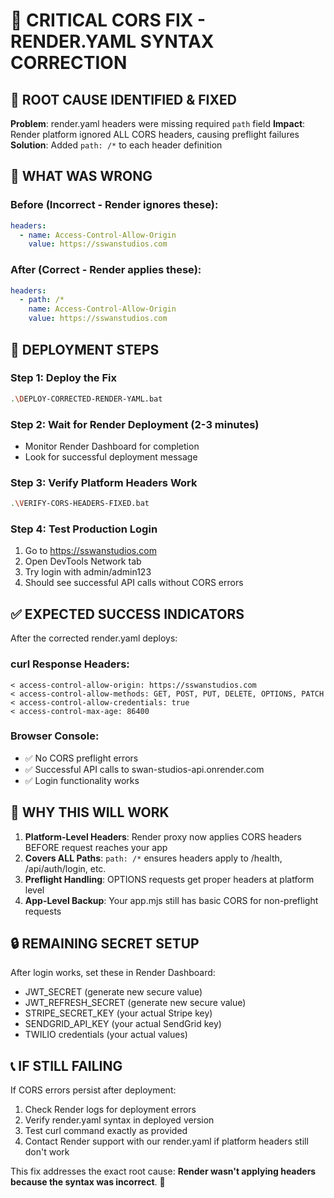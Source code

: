 # 🚨 CRITICAL CORS FIX - RENDER.YAML SYNTAX CORRECTION

## 🎯 ROOT CAUSE IDENTIFIED & FIXED

**Problem**: render.yaml headers were missing required `path` field
**Impact**: Render platform ignored ALL CORS headers, causing preflight failures
**Solution**: Added `path: /*` to each header definition

## 🔧 WHAT WAS WRONG

### Before (Incorrect - Render ignores these):
```yaml
headers:
  - name: Access-Control-Allow-Origin
    value: https://sswanstudios.com
```

### After (Correct - Render applies these):
```yaml
headers:
  - path: /*
    name: Access-Control-Allow-Origin
    value: https://sswanstudios.com
```

## 🚀 DEPLOYMENT STEPS

### Step 1: Deploy the Fix
```bash
.\DEPLOY-CORRECTED-RENDER-YAML.bat
```

### Step 2: Wait for Render Deployment (2-3 minutes)
- Monitor Render Dashboard for completion
- Look for successful deployment message

### Step 3: Verify Platform Headers Work
```bash
.\VERIFY-CORS-HEADERS-FIXED.bat
```

### Step 4: Test Production Login
1. Go to https://sswanstudios.com
2. Open DevTools Network tab
3. Try login with admin/admin123
4. Should see successful API calls without CORS errors

## ✅ EXPECTED SUCCESS INDICATORS

After the corrected render.yaml deploys:

### curl Response Headers:
```
< access-control-allow-origin: https://sswanstudios.com
< access-control-allow-methods: GET, POST, PUT, DELETE, OPTIONS, PATCH
< access-control-allow-credentials: true
< access-control-max-age: 86400
```

### Browser Console:
- ✅ No CORS preflight errors
- ✅ Successful API calls to swan-studios-api.onrender.com
- ✅ Login functionality works

## 🎯 WHY THIS WILL WORK

1. **Platform-Level Headers**: Render proxy now applies CORS headers BEFORE request reaches your app
2. **Covers ALL Paths**: `path: /*` ensures headers apply to /health, /api/auth/login, etc.
3. **Preflight Handling**: OPTIONS requests get proper headers at platform level
4. **App-Level Backup**: Your app.mjs still has basic CORS for non-preflight requests

## 🔒 REMAINING SECRET SETUP

After login works, set these in Render Dashboard:
- JWT_SECRET (generate new secure value)
- JWT_REFRESH_SECRET (generate new secure value)
- STRIPE_SECRET_KEY (your actual Stripe key)
- SENDGRID_API_KEY (your actual SendGrid key)
- TWILIO credentials (your actual values)

## 📞 IF STILL FAILING

If CORS errors persist after deployment:
1. Check Render logs for deployment errors
2. Verify render.yaml syntax in deployed version
3. Test curl command exactly as provided
4. Contact Render support with our render.yaml if platform headers still don't work

This fix addresses the exact root cause: **Render wasn't applying headers because the syntax was incorrect**. 🎯